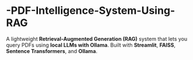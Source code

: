 # -PDF-Intelligence-System-Using-RAG
A lightweight **Retrieval-Augmented Generation (RAG)** system that lets you query PDFs using **local LLMs with Ollama**.   Built with **Streamlit**, **FAISS**, **Sentence Transformers**, and **Ollama**.  
